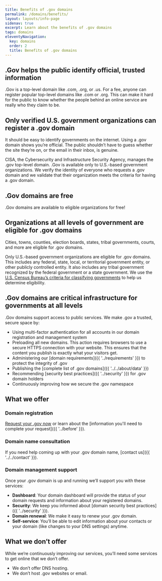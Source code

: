 ```yaml
---
title: Benefits of .gov domains
permalink: /domains/benefits/
layout: layouts/info-page
sidenav: true
excerpt: Learn about the benefits of .gov domains
tags: domains
eleventyNavigation:
  key: domains
  order: 2
  title: Benefits of .gov domains 
---
```


## .Gov helps the public identify official, trusted information

.Gov is a top-level domain like .com, .org, or .us. For a fee, anyone can register popular top-level domains like .com or .org. This can make it hard for the public to know whether the people behind an online service are really who they claim to be.

## Only verified U.S. government organizations can register a .gov domain 

It should be easy to identify governments on the internet. Using a .gov domain shows you’re official. The public shouldn’t have to guess whether the site they’re on, or the email in their inbox, is genuine.

CISA, the Cybersecurity and Infrastructure Security Agency, manages the .gov top-level domain. .Gov is available only to U.S.-based government organizations. We verify the identity of everyone who requests a .gov domain and we validate that their organization meets the criteria for having a .gov domain.

## .Gov domains are free

.Gov domains are available to eligible organizations for free! 

## Organizations at all levels of government are eligible for .gov domains

Cities, towns, counties, election boards, states, tribal governments, courts, and more are eligible for .gov domains. 

Only U.S.-based government organizations are eligible for .gov domains. This includes any federal, state, local, or territorial government entity, or other publicly controlled entity. It also includes any tribal government recognized by the federal government or a state government. We use the [U.S. Census Bureau’s criteria for classifying governments](https://www.census.gov/programs-surveys/gus/technical-documentation/methodology/population-of-interest1.html) to help us determine eligibility.

## .Gov domains are critical infrastructure for governments at all levels

.Gov domains support access to public services. We make .gov a trusted, secure space by:
- Using multi-factor authentication for all accounts in our domain registration and management system
- Preloading all new domains. This action requires browsers to use a secure HTTPS connection with your website. This ensures that the content you publish is exactly what your visitors get.
- Administering our [domain requirements]({{ '../requirements' }}) to protect the integrity of .gov
- Publishing the [complete list of .gov domains]({{ '../../about/data' }}) 
- Recommending [security best practices]({{ '../security' }}) for .gov domain holders
- Continuously improving how we secure the .gov namespace

## What we offer

### Domain registration
[Request your .gov now](#) or learn about the [information you'll need to complete your request]({{ '../before' }}).

### Domain name consultation

If you need help coming up with your .gov domain name, [contact us]({{ '../../contact' }}).

### Domain management support

Once your .gov domain is up and running we’ll support you with these services:

- **Dashboard**: Your domain dashboard will provide the status of your domain requests and information about your registered domains.
- **Security**: We keep you informed about [domain security best practices]({{ '../security' }}).
- **Domain renewal**: We make it easy to renew your .gov domain.
- **Self-service**: You’ll be able to edit information about your contacts or your domain (like changes to your DNS settings) anytime. 

## What we don’t offer

While we’re continuously improving our services, you’ll need some services to get online that we don’t offer. 
- We don’t offer DNS hosting. 
- We don’t host .gov websites or email.
